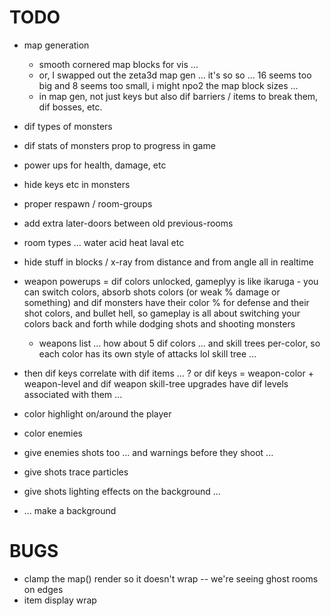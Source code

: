 # TODO

- map generation
	- smooth cornered map blocks for vis ...
	- or, I swapped out the zeta3d map gen ... it's so so ... 16 seems too big and 8 seems too small, i might npo2 the map block sizes ...
	- in map gen, not just keys but also dif barriers / items to break them, dif bosses, etc.


- dif types of monsters
- dif stats of monsters prop to progress in game
- power ups for health, damage, etc
- hide keys etc in monsters
- proper respawn / room-groups

- add extra later-doors between old previous-rooms
- room types ... water acid heat laval etc
- hide stuff in blocks / x-ray from distance and from angle all in realtime

- weapon powerups = dif colors unlocked, gameplyy is like ikaruga - you can switch colors, absorb shots colors (or weak % damage or something)
	and dif monsters have their color % for defense and their shot colors, and bullet hell, so gameplay is all about switching your colors back and forth while dodging shots and shooting monsters
	- weapons list ... how about 5 dif colors ... and skill trees per-color, so each color has its own style of attacks lol skill tree ...

- then dif keys correlate with dif items ... ?
	or dif keys = weapon-color + weapon-level
	and dif weapon skill-tree upgrades have dif levels associated with them ...

- color highlight on/around the player
- color enemies 
- give enemies shots too ... and warnings before they shoot ...

- give shots trace particles
- give shots lighting effects on the background ... 
- ... make a background

# BUGS
- clamp the map() render so it doesn't wrap -- we're seeing ghost rooms on edges
- item display wrap
